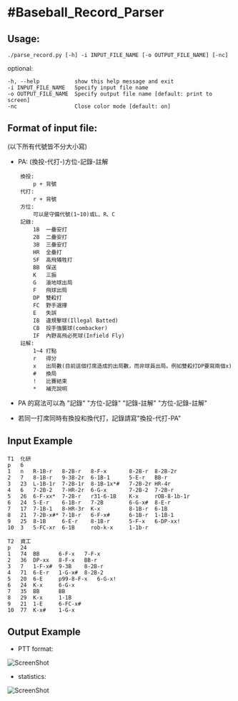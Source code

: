 #Baseball_Record_Parser
======================
Usage: 
----------
    ./parse_record.py [-h] -i INPUT_FILE_NAME [-o OUTPUT_FILE_NAME] [-nc]
    
optional:

    -h, --help           show this help message and exit
    -i INPUT_FILE_NAME   Specify input file name
    -o OUTPUT_FILE_NAME  Specify output file name [default: print to screen]
    -nc                  Close color mode [default: on]



Format of input file: 
-----------
(以下所有代號皆不分大小寫)

* PA: (換投-代打-)方位-記錄-註解
  
```
    換投:
        p + 背號
    代打: 
        r + 背號
    方位: 
        可以是守備代號(1~10)或L、R、C
    記錄: 
        1B  一壘安打
        2B  二壘安打
        3B  三壘安打
        HR  全壘打
        SF  高飛犧牲打
        BB  保送
        K   三振
        G   滾地球出局
        F   飛球出局
        DP  雙殺打
        FC  野手選擇
        E   失誤
        IB  違規擊球(Illegal Batted)
        CB  投手強襲球(combacker)
        IF  內野高飛必死球(Infield Fly)
    註解: 
        1~4 打點
        r   得分
        x   出局數(目前這個打席造成的出局數，而非球員出局。例如雙殺打DP要寫兩個x)
        #   換局
        !   比賽結束
        *   補充說明
```        
        
* PA 的寫法可以為 
        "記錄"
        "方位-記錄"
        "記錄-註解"
        "方位-記錄-註解"

* 若同一打席同時有換投和換代打，記錄請寫"換投-代打-PA"


Input Example
----------
```
T1  化研
p   6
1   n   R-1B-r   8-2B-r   8-F-x       8-2B-r  8-2B-2r
2   7   8-1B-r   9-3B-2r  6-1B-1      5-E-r   BB-r
3   23  L-1B-1r  7-2B-1r  8-1B-1x*#   7-2B-2r HR-4r
4   6   7-2B-2   7-HR-2r  6-G-x       7-2B-2  7-2B-r
5   26  6-F-xx*  7-2B-r   r31-6-1B    K-x     rOB-8-1b-1r
6   24  5-E-r    6-1B-r   7-2B        6-G-x#  8-E-r
7   17  7-1B-1   8-HR-3r  K-x         8-1B-r  6-1B
8   21  7-2B-x#* 7-1B-r   6-F-x#      6-1B-r  1-1B-1
9   25  8-1B     6-E-r    8-1B-r      5-F-x   6-DP-xx!
10  3   5-FC-xr  6-1B     rob-k-x     1-1b-r

T2  資工
p   24
1   74  BB      6-F-x   7-F-x
2   36  DP-xx   8-F-x   BB-r
3   7   1-F-x#  9-3B    8-2B-r
4   71  6-E-r   1-G-x#  8-2B-2
5   20  6-E     p99-8-F-x   6-G-x!
6   24  K-x     6-G-x
7   35  BB      BB
8   29  K-x     1-1B
9   21  1-E     6-FC-x#
10  77  K-x#    1-G-x
```

Output Example
-------------
* PTT format:

![ScreenShot](https://raw.github.com/phoenix104104/Baseball_Record_Parser/ver2.0/image/ptt_example.jpg)

* statistics:

![ScreenShot](https://raw.github.com/phoenix104104/Baseball_Record_Parser/ver2.0/image/statistics_output.jpg)



